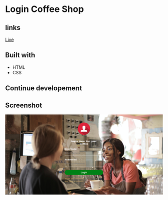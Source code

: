 # Login Coffee Shop

## links

[Live](https://brymmobaggins.github.io/LoginCoffeeShop/)

## Built with

- HTML 
- CSS 

## Continue developement


## Screenshot

![Project Img](img/CoffeeShop_SS.png)
